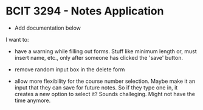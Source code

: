 # BCIT 3294 - Notes Application
- Add documentation below 

I want to:

- have a warning while filling out forms. Stuff like minimum length or, must insert name, etc., only after someone has clicked the 'save' button.

- remove random input box in the delete form

- allow more flexibility for the course number selection. Maybe make it an input that they can save for future notes. So if they type one in, it creates a new option to select it? Sounds challeging. Might not have the time anymore.

